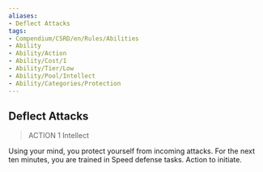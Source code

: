 ```yaml
---
aliases:
- Deflect Attacks
tags:
- Compendium/CSRD/en/Rules/Abilities
- Ability
- Ability/Action
- Ability/Cost/1
- Ability/Tier/Low
- Ability/Pool/Intellect
- Ability/Categories/Protection
---
```


  
## Deflect Attacks  
>ACTION 1  Intellect  
  
Using your mind, you protect yourself from incoming attacks. For the next ten minutes, you are trained in Speed defense tasks. Action to initiate.